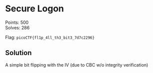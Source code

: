 Secure Logon
============

Points: 500  
Solves: 286

Flag: `picoCTF{fl1p_4ll_th3_bit3_7d7c2296}`


Solution
--------

A simple bit flipping with the IV (due to CBC w/o integrity verification)
